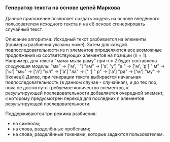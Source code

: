 ### Генератор текста на основе цепей Маркова

Данное приложение позволяет создать модель на основе введённого пользователем исходного текста и на её основе сгенерировать случайный текст.

Описание алгоритма:
Исходный текст разбивается на элементы (примеры разбиения указаны ниже). Затем для каждой подпоследовательности из n элементов определяются все возможные продолжения из соответствующих элементов на позиции (n + 1). Например, для текста "мама мыла раму" при n = 2 будет составлена следующая модель:
	"ма" -> ['м', ' ']
	"ам" -> ['а', 'у']
	"а " -> ['м', 'р']
	" м" -> ['ы']
	"мы" -> ['л']
	"ыл" -> ['а']
	"ла" -> [' ']
	" р" -> ['а']
	"ра" -> ['м']
	"му" -> [(конец)]
Далее, при генерации текста выбирается начальная подпоследовательность (в данном случае - случайная), и до тех пор, пока не достигнуто требуемое количество элементов, к результирующей последовательности добавляется очередной элемент, к которому предусмотрен переход для последних n элементов результирующей последовательности.

Поддерживаются три режима разбиения:
- на символы;
- на слова, разделённые пробелами;
- на слова, разделённые токенами, которые задаются пользователем.